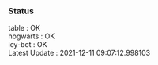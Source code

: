 ### Status


table : OK  
hogwarts : OK  
icy-bot : OK  
Latest Update : 2021-12-11 09:07:12.998103
